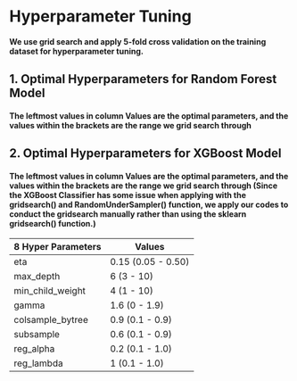 # Hyperparameter Tuning
#### We use grid search and apply 5-fold cross validation on the training dataset for hyperparameter tuning. 

## 1. Optimal Hyperparameters for Random Forest Model
#### The leftmost values in column Values are the optimal parameters, and the values within the brackets are the range we grid search through


## 2. Optimal Hyperparameters for XGBoost Model
#### The leftmost values in column Values are the optimal parameters, and the values within the brackets are the range we grid search through (Since the XGBoost Classifier has some issue when applying with the gridsearch() and RandomUnderSampler() function, we apply our codes to conduct the gridsearch manually rather than using the sklearn gridsearch() function.)

| 8 Hyper Parameters  | Values             |
|---------------------|--------------------|
| eta                 | 0.15 (0.05 - 0.50) |
| max_depth           | 6 (3 - 10)         |
| min_child_weight    | 4 (1 - 10)         |
| gamma               | 1.6 (0 - 1.9)      |
| colsample_bytree    | 0.9 (0.1 - 0.9)    |
| subsample           | 0.6 (0.1 - 0.9)    |
| reg_alpha           | 0.2 (0.1 - 1.0)    |
| reg_lambda          | 1 (0.1 - 1.0)      |
